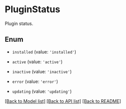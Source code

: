 # PluginStatus

Plugin status.

## Enum

* `installed` (value: `'installed'`)

* `active` (value: `'active'`)

* `inactive` (value: `'inactive'`)

* `error` (value: `'error'`)

* `updating` (value: `'updating'`)

[[Back to Model list]](../README.md#documentation-for-models) [[Back to API list]](../README.md#documentation-for-api-endpoints) [[Back to README]](../README.md)
